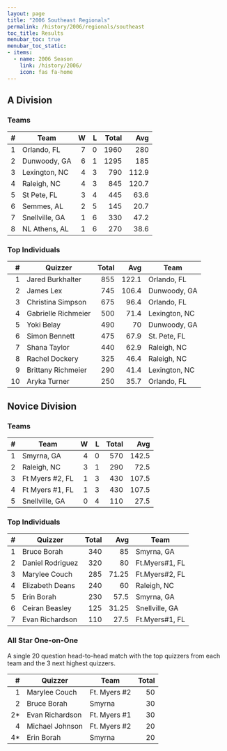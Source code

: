 ```yaml
---
layout: page
title: "2006 Southeast Regionals"
permalink: /history/2006/regionals/southeast
toc_title: Results
menubar_toc: true
menubar_toc_static:
- items:
  - name: 2006 Season
    link: /history/2006/
    icon: fas fa-home
---
```


## A Division

### Teams

|    # | Team           |    W |    L | Total |   Avg |
| ---: | -------------- | ---: | ---: | ----: | ----: |
|    1 | Orlando, FL    |    7 |    0 |  1960 |   280 |
|    2 | Dunwoody, GA   |    6 |    1 |  1295 |   185 |
|    3 | Lexington, NC  |    4 |    3 |   790 | 112.9 |
|    4 | Raleigh, NC    |    4 |    3 |   845 | 120.7 |
|    5 | St Pete, FL    |    3 |    4 |   445 |  63.6 |
|    6 | Semmes, AL     |    2 |    5 |   145 |  20.7 |
|    7 | Snellville, GA |    1 |    6 |   330 |  47.2 |
|    8 | NL Athens, AL  |    1 |    6 |   270 |  38.6 |

### Top Individuals

|    # | Quizzer             | Total |   Avg | Team          |
| ---: | ------------------- | ----: | ----: | ------------- |
|    1 | Jared Burkhalter    |   855 | 122.1 | Orlando, FL   |
|    2 | James Lex           |   745 | 106.4 | Dunwoody, GA  |
|    3 | Christina Simpson   |   675 |  96.4 | Orlando, FL   |
|    4 | Gabrielle Richmeier |   500 |  71.4 | Lexington, NC |
|    5 | Yoki Belay          |   490 |    70 | Dunwoody, GA  |
|    6 | Simon Bennett       |   475 |  67.9 | St. Pete, FL  |
|    7 | Shana Taylor        |   440 |  62.9 | Raleigh, NC   |
|    8 | Rachel Dockery      |   325 |  46.4 | Raleigh, NC   |
|    9 | Brittany Richmeier  |   290 |  41.4 | Lexington, NC |
|   10 | Aryka Turner        |   250 |  35.7 | Orlando, FL   |

## Novice Division

### Teams

|    # | Team            |    W |    L | Total |   Avg |
| ---: | --------------- | ---: | ---: | ----: | ----: |
|    1 | Smyrna, GA      |    4 |    0 |   570 | 142.5 |
|    2 | Raleigh, NC     |    3 |    1 |   290 |  72.5 |
|    3 | Ft Myers #2, FL |    1 |    3 |   430 | 107.5 |
|    4 | Ft Myers #1, FL |    1 |    3 |   430 | 107.5 |
|    5 | Snellville, GA  |    0 |    4 |   110 |  27.5 |

### Top Individuals

|    # | Quizzer          | Total |   Avg | Team           |
| ---: | ---------------- | ----: | ----: | -------------- |
|    1 | Bruce Borah      |   340 |    85 | Smyrna, GA     |
|    2 | Daniel Rodriguez |   320 |    80 | Ft.Myers#1, FL |
|    3 | Marylee Couch    |   285 | 71.25 | Ft.Myers#2, FL |
|    4 | Elizabeth Deans  |   240 |    60 | Raleigh, NC    |
|    5 | Erin Borah       |   230 |  57.5 | Smyrna, GA     |
|    6 | Ceiran Beasley   |   125 | 31.25 | Snellville, GA |
|    7 | Evan Richardson  |   110 |  27.5 | Ft.Myers#1, FL |

### All Star One-on-One

A single 20 question head-to-head match with the top quizzers from each team and the 3 next highest quizzers.

|    # | Quizzer         | Team         | Total |
| ---: | --------------- | ------------ | ----: |
|    1 | Marylee Couch   | Ft. Myers #2 |    50 |
|    2 | Bruce Borah     | Smyrna       |    30 |
|   2* | Evan Richardson | Ft. Myers #1 |    30 |
|    4 | Michael Johnson | Ft. Myers #2 |    20 |
|   4* | Erin Borah      | Smyrna       |    20 |

